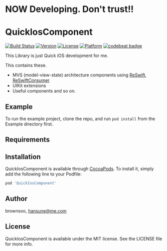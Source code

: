 
# NOW Developing. Don't trust!!

# QuickIosComponent

[![Build Status](https://travis-ci.com/brownsoo/QuickIosComponent.svg?branch=master)](https://travis-ci.com/brownsoo/QuickIosComponent)
[![Version](https://img.shields.io/cocoapods/v/QuickIosComponent.svg?style=flat)](https://cocoapods.org/pods/QuickIosComponent)
[![License](https://img.shields.io/cocoapods/l/QuickIosComponent.svg?style=flat)](https://cocoapods.org/pods/QuickIosComponent)
[![Platform](https://img.shields.io/cocoapods/p/QuickIosComponent.svg?style=flat)](https://cocoapods.org/pods/QuickIosComponent)
[![codebeat badge](https://codebeat.co/badges/13b9c46a-79ad-433e-96d8-03ee33c14368)](https://codebeat.co/projects/github-com-brownsoo-quickioscomponent-master)

This Library is just Quick iOS development for me.

This contains these. 

* MVS (model-view-state) architecture components using [ReSwift](https://github.com/ReSwift/ReSwift), [ReSwiftConsumer](https://github.com/brownsoo/ReSwift-Consumer)
* UIKit extensions
* Useful components and so on.


## Example

To run the example project, clone the repo, and run `pod install` from the Example directory first.

## Requirements

## Installation

QuickIosComponent is available through [CocoaPods](https://cocoapods.org). To install
it, simply add the following line to your Podfile:

```ruby
pod 'QuickIosComponent'
```

## Author

brownsoo, hansune@me.com

## License

QuickIosComponent is available under the MIT license. See the LICENSE file for more info.
